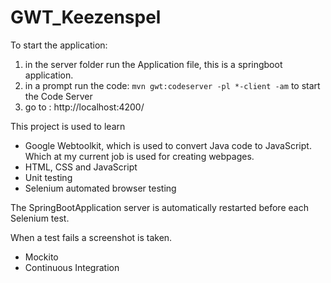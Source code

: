 # GWT_Keezenspel


To start the application:
1) in the server folder run the Application file, this is a springboot application.
2) in a prompt run the code: ```mvn gwt:codeserver -pl *-client -am``` to start the Code Server
3) go to : http://localhost:4200/


This project is used to learn 
- Google Webtoolkit, which is used to convert Java code to JavaScript. Which at my current job is used for creating webpages.
- HTML, CSS and JavaScript
- Unit testing
- Selenium automated browser testing

The SpringBootApplication server is automatically restarted before each Selenium test.

When a test fails a screenshot is taken.

- Mockito
- Continuous Integration

